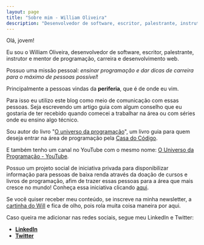 ```yaml
---
layout: page
title: "Sobre mim - William Oliveira"
description: "Desenvolvedor de software, escritor, palestrante, instrutor e mentor de programação, carreira e desenvolvimento web e tem mais."
---
```


Olá, jovem!

Eu sou o William Oliveira, desenvolvedor de software, escritor, palestrante, instrutor e mentor de programação, carreira e desenvolvimento web.

Possuo uma missão pessoal: *ensinar programação e dar dicas de carreira para o máximo de pessoas possível*!

Principalmente a pessoas vindas da **periferia**, que é de onde eu vim.

Para isso eu utilizo este blog como meio de comunicação com essas pessoas. Seja escrevendo um artigo guia com algum conselho que eu gostaria de ter recebido quando comecei a trabalhar na área ou com séries onde eu ensino algo técnico.

Sou autor do livro "[O universo da programação](http://bit.ly/universo-da-programacao)", um livro guia para quem deseja entrar na área de programação pela [Casa do Código](https://casadocodigo.com.br).

E também tenho um canal no YouTube com o mesmo nome: [O Universo da Programação - YouTube](https://www.youtube.com/c/WilliamOliveiraS).

Possuo um projeto social de iniciativa privada para disponibilizar informação para pessoas de baixa renda através da doação de cursos e livros de programação, afim de trazer essas pessoas para a área que mais cresce no mundo! Conheça essa iniciativa clicando [aqui](http://localhost:4000/devolvendo-para-a-comunidade/).

Se você quiser receber meu conteúdo, se inscreve na minha newsletter, a [cartinha do Will](http://localhost:4000/newsletter) e fica de olho, pois rola muita coisa maneira por aqui.

Caso queira me adicionar nas redes sociais, segue meu LinkedIn e Twitter:

- [**LinkedIn**](https://www.linkedin.com/in/william-oliveira/)
- [**Twitter**](https://twitter.com/w_oliveiras)
